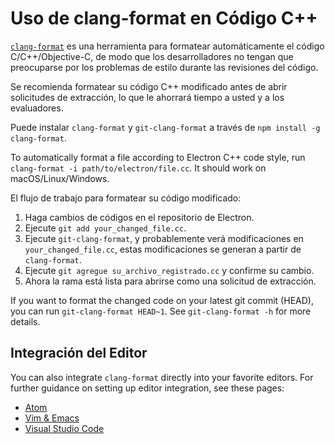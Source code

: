 # Uso de clang-format en Código C++

[`clang-format`](https://clang.llvm.org/docs/ClangFormat.html) es una herramienta para formatear automáticamente el código C/C++/Objective-C, de modo que los desarrolladores no tengan que preocuparse por los problemas de estilo durante las revisiones del código.

Se recomienda formatear su código C++ modificado antes de abrir solicitudes de extracción, lo que le ahorrará tiempo a usted y a los evaluadores.

Puede instalar `clang-format` y `git-clang-format` a través de `npm install -g clang-format`.

To automatically format a file according to Electron C++ code style, run `clang-format -i path/to/electron/file.cc`. It should work on macOS/Linux/Windows.

El flujo de trabajo para formatear su código modificado:

1. Haga cambios de códigos en el repositorio de Electron.
2. Ejecute `git add your_changed_file.cc`.
3. Ejecute `git-clang-format`, y probablemente verá modificaciones en `your_changed_file.cc`, estas modificaciones se generan a partir de `clang-format`.
4. Ejecute `git agregue su_archivo_registrado.cc` y confirme su cambio.
5. Ahora la rama está lista para abrirse como una solicitud de extracción.

If you want to format the changed code on your latest git commit (HEAD), you can run `git-clang-format HEAD~1`. See `git-clang-format -h` for more details.

## Integración del Editor

You can also integrate `clang-format` directly into your favorite editors. For further guidance on setting up editor integration, see these pages:

* [Atom](https://atom.io/packages/clang-format)
* [Vim & Emacs](https://clang.llvm.org/docs/ClangFormat.html#vim-integration)
* [Visual Studio Code](https://marketplace.visualstudio.com/items?itemName=xaver.clang-format)
